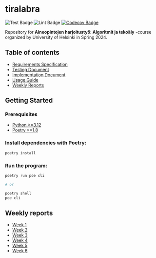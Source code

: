 # tiralabra

![Test Badge](https://github.com/LeeviHalme/tiralabra/actions/workflows/test.yml/badge.svg)
![Lint Badge](https://github.com/LeeviHalme/tiralabra/actions/workflows/lint.yml/badge.svg)
[![Codecov Badge](https://codecov.io/gh/LeeviHalme/tiralabra/graph/badge.svg?token=296GA4LY45)](https://codecov.io/gh/LeeviHalme/tiralabra)

Repository for **Aineopintojen harjoitustyö: Algoritmit ja tekoäly** -course organized by University of Helsinki in Spring 2024.

## Table of contents

- [Requirements Specification](/.github/docs/REQUIREMENTS.md)
- [Testing Document](/.github/docs/TESTING.md)
- [Implementation Document](/.github/docs/IMPLEMENTATION.md)
- [Usage Guide](/.github/docs/USAGE.md)
- [Weekly Reports](#weekly-reports)

## Getting Started

### Prerequisites

- [Python >=3.12](https://www.python.org/downloads/)
- [Poetry >=1.8](https://python-poetry.org/)

### Install dependencies with Poetry:

```bash
poetry install
```

### Run the program:

```bash
poetry run poe cli

# or

poetry shell
poe cli
```

## Weekly reports

- [Week 1](/.github/docs/REPORT_1.md)
- [Week 2](/.github/docs/REPORT_2.md)
- [Week 3](/.github/docs/REPORT_3.md)
- [Week 4](/.github/docs/REPORT_4.md)
- [Week 5](/.github/docs/REPORT_5.md)
- [Week 6](/.github/docs/REPORT_6.md)
